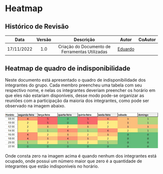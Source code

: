 # Heatmap

## Histórico de Revisão

|Data|Versão|Descrição|Autor|CoAutor|
| :----------: | :------: | :-----------: | :---------: |:---------: |
|17/11/2022|1.0|Criação do Documento de Ferramentas Utilizadas| [Eduardo](https://github.com/edudsan)| |

## Heatmap de quadro de indisponibilidade

Neste documento está apresentado o quadro de indisponibilidade dos integrantes do grupo. Cada membro preencheu uma tabela com seu respectivo nome, e nelas os integrantes deveriam preencher os horário em que eles não estariam disponíveis, desse modo pode-se organizar as reuniões com a participação da maioria dos integrantes, como pode ser observado na imagem abaixo.

![Heatmap de quadro de indisponibilidade](../assets/images/heatmap.png)

Onde consta zero na imagem acima é quando nenhum dos integrantes está ocupado, onde possui um número maior que zero é a quantidade de integrantes que estão indisponíveis no horário.
